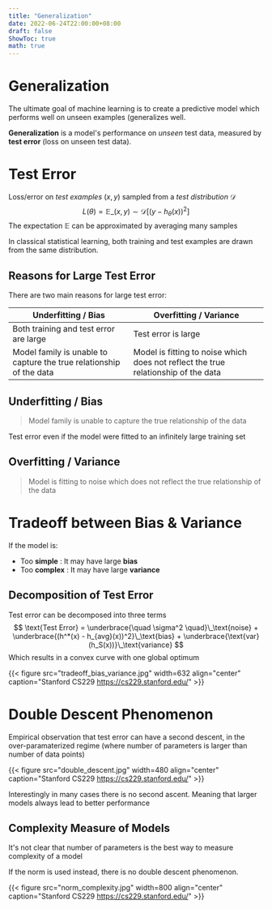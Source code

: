 ```yaml
---
title: "Generalization"
date: 2022-06-24T22:00:00+08:00
draft: false
ShowToc: true
math: true
---
```


# Generalization

The ultimate goal of machine learning is to create a predictive model which performs well on unseen examples (generalizes well. 

**Generalization** is a model's performance on *unseen* test data, measured by **test error** (loss on unseen test data).



# Test Error

Loss/error on *test examples* $(x,y)$ sampled from a *test distribution* $\mathcal{D}$ 
$$
L(\theta) = \mathbb{E}\_{(x,y)\sim\mathcal{D}}
[ (y-h_\theta(x))^2]
$$
The expectation $\mathbb E$ can be approximated by averaging many samples

In classical statistical learning, both training and test examples are drawn from the same distribution.



## Reasons for Large Test Error

There are two main reasons for large test error:

| Underfitting / Bias                                          | Overfitting / Variance                                       |
| ------------------------------------------------------------ | ------------------------------------------------------------ |
| Both training and test error are large                       | Test error is large                                          |
| Model family is unable to capture the true relationship of the data | Model is fitting to noise which does not reflect the true relationship of the data |



## Underfitting / Bias

> Model family is unable to capture the true relationship of the data

Test error even if the model were fitted to an infinitely large training set



## Overfitting / Variance

> Model is fitting to noise which does not reflect the true relationship of the data



# Tradeoff between Bias & Variance

If the model is:

- Too **simple** : It may have large **bias**
- Too **complex** : It may have large **variance**



## Decomposition of Test Error

Test error can be decomposed into three terms
$$
\text{Test Error} = 
\underbrace{\quad \sigma^2 \quad}\_\text{noise} +
\underbrace{(h^*(x) - h_{avg}(x))^2}\_\text{bias} +
\underbrace{\text{var}(h_S(x))}\_\text{variance}
$$
Which results in a convex curve with one global optimum

{{< figure src="tradeoff_bias_variance.jpg" width=632 align="center" caption="Stanford CS229 https://cs229.stanford.edu/" >}}



# Double Descent Phenomenon

Empirical observation that test error can have a second descent, in the over-paramaterized regime (where number of parameters is larger than number of data points)

{{< figure src="double_descent.jpg" width=480 align="center" caption="Stanford CS229 https://cs229.stanford.edu/" >}}

Interestingly in many cases there is no second ascent. Meaning that larger models always lead to better performance



## Complexity Measure of Models

It's not clear that number of parameters is the best way to measure complexity of a model

If the norm is used instead, there is no double descent phenomenon.

{{< figure src="norm_complexity.jpg" width=800 align="center" caption="Stanford CS229 https://cs229.stanford.edu/" >}}